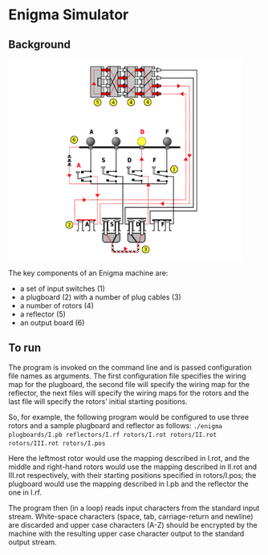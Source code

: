 # Enigma Simulator

## Background
<img src="images/diagram.png" height="400">

The key components of an Enigma machine are:
- a set of input switches (1)
- a plugboard (2) with a number of plug cables (3)
- a number of rotors (4)
- a reflector (5)
- an output board (6)

## To run
The program is invoked on the command line and is passed configuration file names as arguments. The first configuration file specifies the wiring map for the plugboard, the second file will specify the wiring map for the reflector, the next files will specify the wiring maps for the rotors and the last file will specify the rotors’ initial starting positions.

So, for example, the following program would be configured to use three rotors and a sample plugboard and reflector as follows:
`./enigma plugboards/I.pb reflectors/I.rf rotors/I.rot rotors/II.rot rotors/III.rot rotors/I.pos`

Here the leftmost rotor would use the mapping described in I.rot, and the middle and right-hand rotors would use the mapping described in II.rot and III.rot respectively, with their starting positions specified in rotors/I.pos; the plugboard would use the mapping described in I.pb and the reflector the one in I.rf.

The program then (in a loop) reads input characters from the standard input stream. White-space characters (space, tab, carriage-return and newline) are discarded and upper case characters (A-Z) should be encrypted by the machine with the resulting upper case character output to the standard output stream. 
